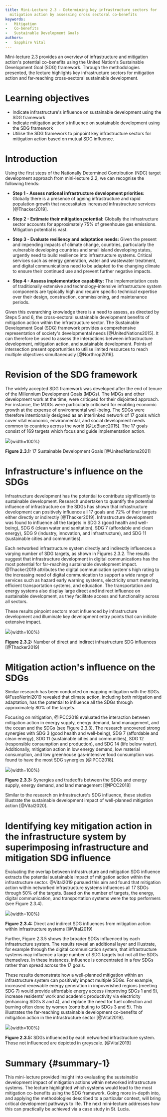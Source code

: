 ```yaml
---
title: Mini-Lecture 2.3 - Determining key infrastructure sectors for
  mitigation action by assessing cross sectoral co-benefits
keywords:
-   Mitigation
-   Co-benefits
-   Sustainable Development Goals
authors:
-   Sapphire Vital
---
```


Mini-lecture 2.3 provides an overview of infrastructure and mitigation
action's potential co-benefits using the United Nation's Sustainable
Development Goal (SDG) framework. Through the methodologies presented,
the lecture highlights key infrastructure sectors for mitigation action
and far-reaching cross-sectoral sustainable development.

# Learning objectives

-   Indicate infrastructure's influence on sustainable development using
    the SDG framework
-   Indicate mitigation action's influence on sustainable development
    using the SDG framework
-   Utilise the SDG framework to pinpoint key infrastructure sectors for
    mitigation action based on mutual SDG influence.

# Introduction

Using the first steps of the Nationally Determined Contribution (NDC)
target development approach from mini-lecture 2.2, we can recognise the
following trends:

-   **Step 1 - Assess national infrastructure development priorities:**
    Globally there is a presence of ageing infrastructure and rapid
    population growth that necessitates increased infrastructure
    services [@Thacker2019].

-   **Step 2 - Estimate their mitigation potential:** Globally the
    infrastructure sector accounts for approximately 75% of greenhouse
    gas emissions. Mitigation potential is vast.

-   **Step 3 - Evaluate resiliency and adaptation needs:** Given the
    present and impending impacts of climate change, countries,
    particularly the vulnerable developing countries and small island
    developing states, urgently need to build resilience into
    infrastructure systems. Critical services such as energy generation,
    water and wastewater treatment, and digital communications need to
    be adapted to the changing climate to ensure their continued use and
    prevent further negative impacts.

-   **Step 4 - Assess implementation capability:** The implementation
    costs of traditionally extensive and technology-intensive
    infrastructure system components are typically high and require
    specific technical expertise over their design, construction,
    commissioning, and maintenance periods.

Given this overarching knowledge there is a need to assess, as directed
by Steps 5 and 6, the cross-sectoral sustainable development benefits of
mitigation action within the infrastructure sector. The Sustainable
Development Goal (SDG) framework provides a comprehensive representation
of society's developmental needs [@UnitedNations2015]. It can
therefore be used to assess the interactions between infrastructure
development, mitigation action, and sustainable development. Points of
intersection present opportunities to utilise limited resources to reach
multiple objectives simultaneously [@Northrop2016].

# Revision of the SDG framework

The widely accepted SDG framework was developed after the end of tenure
of the Millennium Development Goals (MDGs). The MDGs and other
development work at the time, were critiqued for their disjointed
approach. For instance, the MDGs were particularly criticised for
enabling economic growth at the expense of environmental well-being. The
SDGs were therefore intentionally designed as an interlinked network of
17 goals which cover vital economic, environmental, and social
development needs common to countries across the world
[@LeBlanc2015]. The 17 goals consist of 169 targets which focus and
guide implementation action.

![](assets/Figure_2.3.1.jpg){width=100%}

**Figure 2.3.1:** 17 Sustainable Development Goals
[@UnitedNations2021]

# Infrastructure's influence on the SDGs

Infrastructure development has the potential to contribute significantly
to sustainable development. Research undertaken to quantify the
potential influence of infrastructure on the SDGs has shown that
infrastructure development can positively influence all 17 goals and 72%
of their targets either directly or indirectly [@Thacker2019].
Infrastructure development was found to influence all the targets in SDG
3 (good health and well-being), SDG 6 (clean water and sanitation), SDG
7 (affordable and clean energy), SDG 9 (industry, innovation, and
infrastructure), and SDG 11 (sustainable cities and communities).

Each networked infrastructure system directly and indirectly influences
a varying number of SDG targets, as shown in Figures 2.3.2. The results
suggest that infrastructure development in digital communications has
the most potential for far-reaching sustainable development impact.
@Thacker2019 attributes the digital communication system's high rating
to the increasing need of digital communication to support a wide range
of services such as hazard early warning systems, electricity smart
metering, efficient transportation systems, and education. The
transportation and energy systems also display large direct and indirect
influence on sustainable development, as they facilitate access and
functionality across all sectors.

These results pinpoint sectors most influenced by infrastructure
development and illuminate key development entry points that can
initiate extensive impact.

![](assets/Figure_2.3.2.png){width=100%}

**Figure 2.3.2:** Number of direct and indirect infrastructure SDG
influences [@Thacker2019]

# Mitigation action's influence on the SDGs

Similar research has been conducted on mapping mitigation with the SDGs.
@FusoNerini2019 revealed that climate action, including both mitigation
and adaptation, has the potential to influence all the SDGs through
approximately 80% of the targets.

Focusing on mitigation, @IPCC2018 evaluated the interaction between
mitigation action in energy supply, energy demand, land management, and
the ocean and the SDGs (see Figure 2.3.3). The research uncovered strong
synergies with SDG 3 (good health and well-being), SDG 7 (affordable and
clean energy), SDG 11 (sustainable cities and communities), SDG 12
(responsible consumption and production), and SDG 14 (life below water).
Additionally, mitigation action in low energy demand, low material
consumption, and low greenhouse gas-intensive food consumption was found
to have the most SDG synergies [@IPCC2018].

![](assets/Figure_2.3.3.png){width=100%}

**Figure 2.3.3:** Synergies and tradeoffs between the SDGs and energy
supply, energy demand, and land management [@IPCC2018]

Similar to the research on infrastructure's SDG influence, these studies
illustrate the sustainable development impact of well-planned mitigation
action [@Vital2020].

# Identifying key mitigation action in the infrastructure system by superimposing infrastructure and mitigation SDG influence

Evaluating the overlap between infrastructure and mitigation SDG
influence extracts the potential sustainable impact of mitigation action
within the infrastructure sector. @Vital2019 pursued this aim and found
that mitigation action within networked infrastructure systems
influences all 17 SDGs through 50% of the targets. Based on the number
of targets, the energy, digital communication, and transportation
systems were the top performers (see Figure 2.3.4).

![](assets/Figure_2.3.4.png){width=100%}

**Figure 2.3.4:** Direct and indirect SDG influences from mitigation
action within infrastructure systems [@Vital2019]

Further, Figure 2.3.5 shows the broader SDGs influenced by each
infrastructure system. The results reveal an additional layer and
illustrate, for example through the digital communication system, that
infrastructure systems may influence a large number of SDG targets but
not all the SDGs themselves. In these instances, influence is
concentrated in a few SDGs rather than spread across the 17 goals.

These results demonstrate how a well-planned mitigation within an
infrastructure system can positively impact multiple SDGs. For example,
increased renewable energy generation in impoverished regions (meeting
SDG 7) would provide affordable energy access (improving SDGs 1 and 9),
increase residents' work and academic productivity via electricity
(enhancing SDGs 8 and 4), and replace the need for fuel collection and
burning often done by women (contributing to SDGs 3 and 5). This
illustrates the far-reaching sustainable development co-benefits of
mitigation action in the infrastructure sector [@Vital2019].

![](assets/Figure_2.3.5.png){width=100%}

**Figure 2.3.5:** SDGs influenced by each networked infrastructure
system. Those not influenced are depicted in greyscale. [@Vital2019]

# Summary  {#summary-1}

This mini-lecture provided insight into evaluating the sustainable
development impact of mitigation actions within networked infrastructure
systems. The lecture highlighted which systems would lead to the most
mitigation co-benefits using the SDG framework. Going more in-depth
into, and applying the methodologies described to a particular context,
will bring critical development pathways to life. The next mini-lecture
addresses how this can practically be achieved via a case study in St.
Lucia.
